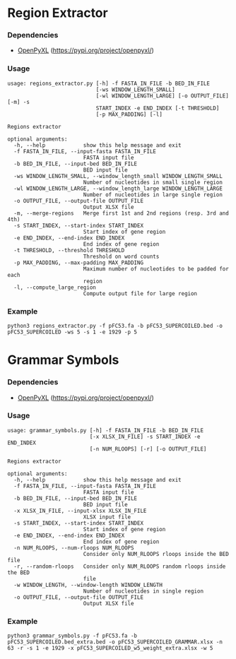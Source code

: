 # Region Extractor
### Dependencies
* [OpenPyXL](https://openpyxl.readthedocs.io/en/stable/) (https://pypi.org/project/openpyxl/)

### Usage
```text
usage: regions_extractor.py [-h] -f FASTA_IN_FILE -b BED_IN_FILE
                            [-ws WINDOW_LENGTH_SMALL]
                            [-wl WINDOW_LENGTH_LARGE] [-o OUTPUT_FILE] [-m] -s
                            START_INDEX -e END_INDEX [-t THRESHOLD]
                            [-p MAX_PADDING] [-l]

Regions extractor

optional arguments:
  -h, --help            show this help message and exit
  -f FASTA_IN_FILE, --input-fasta FASTA_IN_FILE
                        FASTA input file
  -b BED_IN_FILE, --input-bed BED_IN_FILE
                        BED input file
  -ws WINDOW_LENGTH_SMALL, --window_length_small WINDOW_LENGTH_SMALL
                        Number of nucleotides in small single region
  -wl WINDOW_LENGTH_LARGE, --window_length_large WINDOW_LENGTH_LARGE
                        Number of nucleotides in large single region
  -o OUTPUT_FILE, --output-file OUTPUT_FILE
                        Output XLSX file
  -m, --merge-regions   Merge first 1st and 2nd regions (resp. 3rd and 4th)
  -s START_INDEX, --start-index START_INDEX
                        Start index of gene region
  -e END_INDEX, --end-index END_INDEX
                        End index of gene region
  -t THRESHOLD, --threshold THRESHOLD
                        Threshold on word counts
  -p MAX_PADDING, --max-padding MAX_PADDING
                        Maximum number of nucleotides to be padded for each
                        region
  -l, --compute_large_region
                        Compute output file for large region
```

### Example
`python3 regions_extractor.py -f pFC53.fa -b pFC53_SUPERCOILED.bed -o pFC53_SUPERCOILED -ws 5 -s 1 -e 1929 -p 5`


# Grammar Symbols
### Dependencies
* [OpenPyXL](https://openpyxl.readthedocs.io/en/stable/) (https://pypi.org/project/openpyxl/)

### Usage
```text
usage: grammar_symbols.py [-h] -f FASTA_IN_FILE -b BED_IN_FILE
                          [-x XLSX_IN_FILE] -s START_INDEX -e END_INDEX
                          [-n NUM_RLOOPS] [-r] [-o OUTPUT_FILE]

Regions extractor

optional arguments:
  -h, --help            show this help message and exit
  -f FASTA_IN_FILE, --input-fasta FASTA_IN_FILE
                        FASTA input file
  -b BED_IN_FILE, --input-bed BED_IN_FILE
                        BED input file
  -x XLSX_IN_FILE, --input-xlsx XLSX_IN_FILE
                        XLSX input file
  -s START_INDEX, --start-index START_INDEX
                        Start index of gene region
  -e END_INDEX, --end-index END_INDEX
                        End index of gene region
  -n NUM_RLOOPS, --num-rloops NUM_RLOOPS
                        Consider only NUM_RLOOPS rloops inside the BED file
  -r, --random-rloops   Consider only NUM_RLOOPS random rloops inside the BED
                        file
  -w WINDOW_LENGTH, --window-length WINDOW_LENGTH
                        Number of nucleotides in single region
  -o OUTPUT_FILE, --output-file OUTPUT_FILE
                        Output XLSX file
```

### Example
`python3 grammar_symbols.py -f pFC53.fa -b pFC53_SUPERCOILED.bed_extra.bed -o pFC53_SUPERCOILED_GRAMMAR.xlsx -n 63 -r -s 1 -e 1929 -x pFC53_SUPERCOILED_w5_weight_extra.xlsx -w 5`
